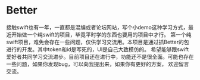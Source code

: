 # Better
接触swift也有一年，一直都是混编或者论坛网站，写个小demo这种学习方式，最近开始做一个纯swift的项目，毕竟平时学的东西也要用的项目中才行。
第一个纯swift项目，难免会存在一些问题，仅供学习交流用。本项目是通过抓Better的包进行的开发。其中token和id是写死的，UI是自己大致模仿的。
希望能够跟swift爱好者共同学习交流进步。目前项目还在进行中，功能还不是很全面。可能也存在一些问题，如果你发现bug，可以向我提出来，如果你有更好的方案，
欢迎留言交流。
